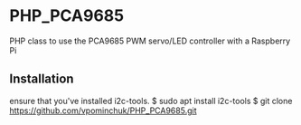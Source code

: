 # PHP_PCA9685
PHP class to use the PCA9685 PWM servo/LED controller with a Raspberry Pi

## Installation
ensure that you've installed i2c-tools.
$ sudo apt install i2c-tools
$ git clone https://github.com/vpominchuk/PHP_PCA9685.git
